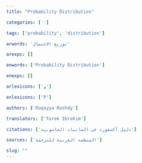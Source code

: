 ```yaml
---
title: "Probability Distribution"

categories: ['']

tags: ['probability', 'distribution']

arwords: 'توزيع الاحتمال'

arexps: []

enwords: ['Probability Distribution']

enexps: []

arlexicons: ['و']

enlexicons: ['P']

authors: ['Ruqayya Roshdy']

translators: ['Tarek Ibrahim']

citations: ['دليل أكسفورد في السانيات الحاسوبية']

sources: ['المنظمة العربية للترجمة']

slug: ""
---
```

